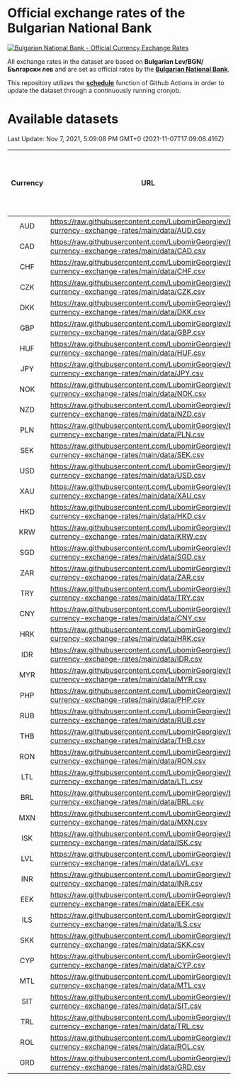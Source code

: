 # Official exchange rates of the Bulgarian National Bank

[![Bulgarian National Bank - Official Currency Exchange Rates](https://github.com/LubomirGeorgiev/bnb-currency-exchange-rates/actions/workflows/update-rates.yml/badge.svg?branch=main)](https://github.com/LubomirGeorgiev/bnb-currency-exchange-rates/actions/workflows/update-rates.yml)

All exchange rates in the dataset are based on **Bulgarian Lev/BGN/Български лев** and are set as official rates by the [**Bulgarian National Bank**](https://www.bnb.bg/Statistics/StExternalSector/StExchangeRates/StERForeignCurrencies/index.htm?toLang=_EN).

This repository utilizes the [**schedule**](https://docs.github.com/en/actions/reference/events-that-trigger-workflows) function of Github Actions in order to update the dataset through a continuously running cronjob.

# Available datasets

<!-- START LINKS (DO NOT EVER FU*ING DELETE THIS COMMENT FOR THE LOVE OF YOUR LIFE!!! IF YOU ARE CURIOS HOW IT WORKS, YOU CAN HAVE A LOOK AT ./src/updateReadme.ts) -->

Last Update: Nov 7, 2021, 5:09:08 PM GMT+0 (2021-11-07T17:09:08.416Z)

| Currency | URL                                                                                             | Number of records | Number of missing days that were filled in |
| :------: | ----------------------------------------------------------------------------------------------- | :---------------: | :----------------------------------------: |
|   AUD    | https://raw.githubusercontent.com/LubomirGeorgiev/bnb-currency-exchange-rates/main/data/AUD.csv |       7943        |                    2449                    |
|   CAD    | https://raw.githubusercontent.com/LubomirGeorgiev/bnb-currency-exchange-rates/main/data/CAD.csv |       7943        |                    2449                    |
|   CHF    | https://raw.githubusercontent.com/LubomirGeorgiev/bnb-currency-exchange-rates/main/data/CHF.csv |       7943        |                    2449                    |
|   CZK    | https://raw.githubusercontent.com/LubomirGeorgiev/bnb-currency-exchange-rates/main/data/CZK.csv |       7943        |                    2449                    |
|   DKK    | https://raw.githubusercontent.com/LubomirGeorgiev/bnb-currency-exchange-rates/main/data/DKK.csv |       7943        |                    2449                    |
|   GBP    | https://raw.githubusercontent.com/LubomirGeorgiev/bnb-currency-exchange-rates/main/data/GBP.csv |       7943        |                    2449                    |
|   HUF    | https://raw.githubusercontent.com/LubomirGeorgiev/bnb-currency-exchange-rates/main/data/HUF.csv |       7943        |                    2449                    |
|   JPY    | https://raw.githubusercontent.com/LubomirGeorgiev/bnb-currency-exchange-rates/main/data/JPY.csv |       7943        |                    2449                    |
|   NOK    | https://raw.githubusercontent.com/LubomirGeorgiev/bnb-currency-exchange-rates/main/data/NOK.csv |       7943        |                    2449                    |
|   NZD    | https://raw.githubusercontent.com/LubomirGeorgiev/bnb-currency-exchange-rates/main/data/NZD.csv |       7943        |                    2449                    |
|   PLN    | https://raw.githubusercontent.com/LubomirGeorgiev/bnb-currency-exchange-rates/main/data/PLN.csv |       7943        |                    2449                    |
|   SEK    | https://raw.githubusercontent.com/LubomirGeorgiev/bnb-currency-exchange-rates/main/data/SEK.csv |       7943        |                    2449                    |
|   USD    | https://raw.githubusercontent.com/LubomirGeorgiev/bnb-currency-exchange-rates/main/data/USD.csv |       7943        |                    2449                    |
|   XAU    | https://raw.githubusercontent.com/LubomirGeorgiev/bnb-currency-exchange-rates/main/data/XAU.csv |       7943        |                    2451                    |
|   HKD    | https://raw.githubusercontent.com/LubomirGeorgiev/bnb-currency-exchange-rates/main/data/HKD.csv |       7643        |                    2360                    |
|   KRW    | https://raw.githubusercontent.com/LubomirGeorgiev/bnb-currency-exchange-rates/main/data/KRW.csv |       7643        |                    2360                    |
|   SGD    | https://raw.githubusercontent.com/LubomirGeorgiev/bnb-currency-exchange-rates/main/data/SGD.csv |       7643        |                    2360                    |
|   ZAR    | https://raw.githubusercontent.com/LubomirGeorgiev/bnb-currency-exchange-rates/main/data/ZAR.csv |       7643        |                    2360                    |
|   TRY    | https://raw.githubusercontent.com/LubomirGeorgiev/bnb-currency-exchange-rates/main/data/TRY.csv |       6123        |                    1888                    |
|   CNY    | https://raw.githubusercontent.com/LubomirGeorgiev/bnb-currency-exchange-rates/main/data/CNY.csv |       6003        |                    1852                    |
|   HRK    | https://raw.githubusercontent.com/LubomirGeorgiev/bnb-currency-exchange-rates/main/data/HRK.csv |       6003        |                    1852                    |
|   IDR    | https://raw.githubusercontent.com/LubomirGeorgiev/bnb-currency-exchange-rates/main/data/IDR.csv |       6003        |                    1852                    |
|   MYR    | https://raw.githubusercontent.com/LubomirGeorgiev/bnb-currency-exchange-rates/main/data/MYR.csv |       6003        |                    1852                    |
|   PHP    | https://raw.githubusercontent.com/LubomirGeorgiev/bnb-currency-exchange-rates/main/data/PHP.csv |       6003        |                    1852                    |
|   RUB    | https://raw.githubusercontent.com/LubomirGeorgiev/bnb-currency-exchange-rates/main/data/RUB.csv |       6003        |                    1852                    |
|   THB    | https://raw.githubusercontent.com/LubomirGeorgiev/bnb-currency-exchange-rates/main/data/THB.csv |       6003        |                    1852                    |
|   RON    | https://raw.githubusercontent.com/LubomirGeorgiev/bnb-currency-exchange-rates/main/data/RON.csv |       5946        |                    1836                    |
|   LTL    | https://raw.githubusercontent.com/LubomirGeorgiev/bnb-currency-exchange-rates/main/data/LTL.csv |       5151        |                    1580                    |
|   BRL    | https://raw.githubusercontent.com/LubomirGeorgiev/bnb-currency-exchange-rates/main/data/BRL.csv |       5036        |                    1558                    |
|   MXN    | https://raw.githubusercontent.com/LubomirGeorgiev/bnb-currency-exchange-rates/main/data/MXN.csv |       5036        |                    1558                    |
|   ISK    | https://raw.githubusercontent.com/LubomirGeorgiev/bnb-currency-exchange-rates/main/data/ISK.csv |       4946        |                    1530                    |
|   LVL    | https://raw.githubusercontent.com/LubomirGeorgiev/bnb-currency-exchange-rates/main/data/LVL.csv |       4788        |                    1468                    |
|   INR    | https://raw.githubusercontent.com/LubomirGeorgiev/bnb-currency-exchange-rates/main/data/INR.csv |       4669        |                    1444                    |
|   EEK    | https://raw.githubusercontent.com/LubomirGeorgiev/bnb-currency-exchange-rates/main/data/EEK.csv |       3994        |                    1220                    |
|   ILS    | https://raw.githubusercontent.com/LubomirGeorgiev/bnb-currency-exchange-rates/main/data/ILS.csv |       3946        |                    1226                    |
|   SKK    | https://raw.githubusercontent.com/LubomirGeorgiev/bnb-currency-exchange-rates/main/data/SKK.csv |       2969        |                    911                     |
|   CYP    | https://raw.githubusercontent.com/LubomirGeorgiev/bnb-currency-exchange-rates/main/data/CYP.csv |       2903        |                    887                     |
|   MTL    | https://raw.githubusercontent.com/LubomirGeorgiev/bnb-currency-exchange-rates/main/data/MTL.csv |       2603        |                    798                     |
|   SIT    | https://raw.githubusercontent.com/LubomirGeorgiev/bnb-currency-exchange-rates/main/data/SIT.csv |       2543        |                    779                     |
|   TRL    | https://raw.githubusercontent.com/LubomirGeorgiev/bnb-currency-exchange-rates/main/data/TRL.csv |       1818        |                    559                     |
|   ROL    | https://raw.githubusercontent.com/LubomirGeorgiev/bnb-currency-exchange-rates/main/data/ROL.csv |       1697        |                    524                     |
|   GRD    | https://raw.githubusercontent.com/LubomirGeorgiev/bnb-currency-exchange-rates/main/data/GRD.csv |        359        |                    107                     |

<!-- END LINKS (DO NOT EVER FU*ING DELETE THIS COMMENT FOR THE LOVE OF YOUR LIFE!!! IF YOU ARE CURIOS HOW IT WORKS, YOU CAN HAVE A LOOK AT ./src/updateReadme.ts) -->
